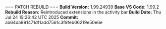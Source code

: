 === PATCH REBUILD ===
**Build Version:** 1.99.24939
**Base VS Code:** 1.99.2
**Rebuild Reason:** Reintroduced extensions in the activity bar
**Build Date:** Thu Jul 24 19:26:42 UTC 2025
**Commit:** ab64da891471df1add7561c3f9feb06219e50e6e
